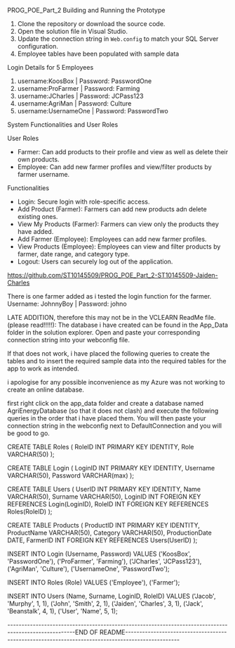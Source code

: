 PROG_POE_Part_2
Building and Running the Prototype

1. Clone the repository or download the source code.
2. Open the solution file in Visual Studio.
3. Update the connection string in `Web.config` to match your SQL Server configuration.
4. Employee tables have been populated with sample data

Login Details for 5 Employees
1. username:KoosBox       |    Password: PasswordOne
2. username:ProFarmer     |    Password: Farming
3. username:JCharles      |    Password: JCPass123
4. username:AgriMan       |    Password: Culture
5. username:UsernameOne   |    Password: PasswordTwo

System Functionalities and User Roles

User Roles
- Farmer: Can add products to their profile and view as well as delete their own products.
- Employee: Can add new farmer profiles and view/filter products by farmer username.

Functionalities
- Login: Secure login with role-specific access.
- Add Product (Farmer): Farmers can add new products adn delete existing ones.
- View My Products (Farmer): Farmers can view only the products they have added.
- Add Farmer (Employee): Employees can add new farmer profiles.
- View Products (Employee): Employees can view and filter products by farmer, date range, and category type.
- Logout: Users can securely log out of the application.

https://github.com/ST10145509/PROG_POE_Part_2-ST10145509-Jaiden-Charles

There is one farmer added as i tested the login function for the farmer.
Username: JohnnyBoy  |    Password: johno

LATE ADDITION, therefore this may not be in the VCLEARN ReadMe file. (please read!!!!!):
The database i have created can be found in the App_Data folder in the solution explorer. Open and paste your corresponding connection string into your webconfig file.

If that does not work, i have placed the following queries to create the tables and to insert the required sample data into the required tables for the app to work as intended. 

i apologise for any possible inconvenience as my Azure was not working to create an online database.

first right click on the app_data folder and create a database named AgriEnergyDatabase (so that it does not clash) and execute the following queries in the order that i have placed them.
You will then paste your connection string in the webconfig next to DefaultConnection and you will be good to go.


CREATE TABLE Roles (
    RoleID INT PRIMARY KEY IDENTITY,
    Role VARCHAR(50)
);


CREATE TABLE Login (
    LoginID INT PRIMARY KEY IDENTITY,
    Username VARCHAR(50),
    Password VARCHAR(max)
);


CREATE TABLE Users (
    UserID INT PRIMARY KEY IDENTITY,
    Name VARCHAR(50),
    Surname VARCHAR(50),
    LoginID INT FOREIGN KEY REFERENCES Login(LoginID),
    RoleID INT FOREIGN KEY REFERENCES Roles(RoleID)
);


CREATE TABLE Products (
    ProductID INT PRIMARY KEY IDENTITY,
    ProductName VARCHAR(50),
    Category VARCHAR(50),
    ProductionDate DATE,
    FarmerID INT FOREIGN KEY REFERENCES Users(UserID)
);

INSERT INTO Login (Username, Password)
VALUES ('KoosBox', 'PasswordOne'),
       ('ProFarmer', 'Farming'),
       ('JCharles', 'JCPass123'),
       ('AgriMan', 'Culture'),
       ('UsernameOne', 'PasswordTwo');

INSERT INTO Roles (Role)
VALUES ('Employee'),
       ('Farmer');

INSERT INTO Users (Name, Surname, LoginID, RoleID)
VALUES ('Jacob', 'Murphy', 1, 1),
       ('John', 'Smith', 2, 1),
       ('Jaiden', 'Charles', 3, 1),
       ('Jack', 'Beanstalk', 4, 1),
       ('User', 'Name', 5, 1);
       
------------------------------------------------------------------------------------------------------END OF README-------------------------------------------------------------------------------------------------
